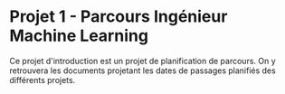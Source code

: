 # Projet 1 - Parcours Ingénieur Machine Learning
Ce projet d'introduction est un projet de planification de parcours. On y retrouvera les documents projetant les dates de passages planifiés des différents projets.
